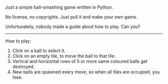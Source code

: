 Just a simple ball-smashing game written in Python.

No license, no copyrights. Just pull it and make your own game.

Unfortunately, nobody made a guide about how to play. Can you?

---

How to play:
1. Click on a ball to select it.
2. Click on an empty tile, to move the ball to that tile.
3. Vertical and horizontal rows of 5 or more same coloured balls get destroyed.
4. New balls are spawned every move, so when all tiles are occupied, you lose.